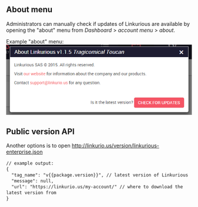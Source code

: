 ## About menu
Administrators can manually check if updates of Linkurious are available by opening the "about" menu from
 *Dashboard* > *account menu* > *about*.

Example "about" menu:
![about page example](check-updates.png)

## Public version API

Another options is to open http://linkurio.us/version/linkurious-enterprise.json
```JS
// example output:
{
  "tag_name": "v{{package.version}}", // latest version of Linkurious
  "message": null,
  "url": "https://linkurio.us/my-account/" // where to download the latest version from
}
```
